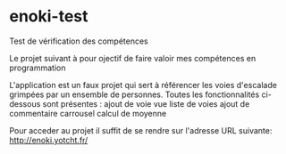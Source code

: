 # enoki-test
Test de vérification des compétences

Le projet suivant à pour ojectif de faire valoir mes compétences en programmation

L'application est un faux projet qui sert à référencer les voies d'escalade grimpées par un ensemble de personnes.
Toutes les fonctionnalités ci-dessous sont présentes :
    ajout de voie
    vue liste de voies
    ajout de commentaire
    carrousel
    calcul de moyenne
    
  Pour acceder au projet il suffit de se rendre sur l'adresse URL suivante: http://enoki.yotcht.fr/
